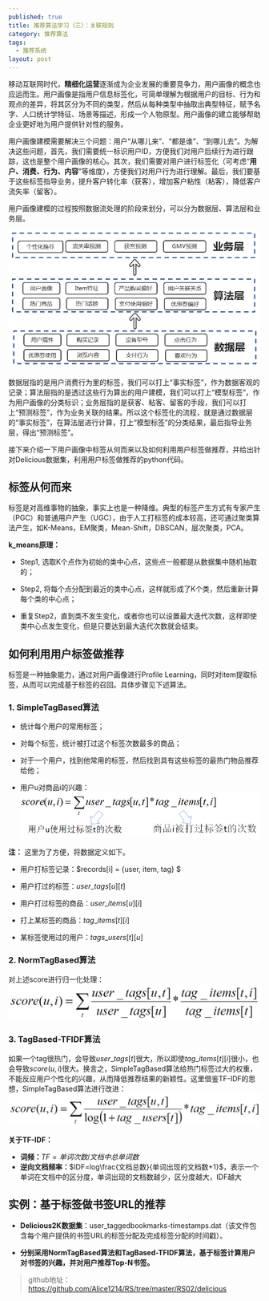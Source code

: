 ```yaml
---
published: true
title: 推荐算法学习（三）：关联规则
category: 推荐算法
tags: 
  - 推荐系统
layout: post
---
```


移动互联网时代，**精细化运营**逐渐成为企业发展的重要竞争力，用户画像的概念也应运而生。用户画像是指用户信息标签化，可简单理解为根据用户的目标、行为和观点的差异，将其区分为不同的类型，然后从每种类型中抽取出典型特征，赋予名字、人口统计学特征、场景等描述，形成一个人物原型。用户画像的建立能够帮助企业更好地为用户提供针对性的服务。

用户画像建模需要解决三个问题：用户“从哪儿来”、“都是谁”、“到哪儿去”。为解决这些问题，首先，我们需要统一标识用户ID，方便我们对用户后续行为进行跟踪，这也是整个用户画像的核心。其次，我们需要对用户进行标签化（可考虑“**用户、消费、行为、内容**”等维度），方便我们对用户行为进行理解。最后，我们要基于这些标签指导业务，提升客户转化率（获客），增加客户粘性（粘客），降低客户流失率（留客）。

用户画像建模的过程按照数据流处理的阶段来划分，可以分为数据层、算法层和业务层。

![0](https://raw.githubusercontent.com/Alice1214/alice1214.github.io/master/_posts/image/推荐算法（二）/0.png)

数据层指的是用户消费行为里的标签，我们可以打上“事实标签”，作为数据客观的记录；算法层指的是透过这些行为算出的用户建模，我们可以打上“模型标签”，作为用户画像的分类标识；业务层指的是获客、粘客、留客的手段，我们可以打上“预测标签”，作为业务关联的结果。所以这个标签化的流程，就是通过数据层的“事实标签”，在算法层进行计算，打上“模型标签”的分类结果，最后指导业务层，得出“预测标签”。

接下来介绍一下用户画像中标签从何而来以及如何利用用户标签做推荐，并给出针对Delicious数据集，利用用户标签做推荐的python代码。

## 标签从何而来

标签是对高维事物的抽象，事实上也是一种降维。典型的标签产生方式有专家产生（PGC）和普通用户产生（UGC），由于人工打标签的成本较高，还可通过聚类算法产生，如K-Means，EM聚类，Mean-Shift，DBSCAN，层次聚类，PCA。

**k_means原理：**

* Step1, 选取K个点作为初始的类中心点，这些点一般都是从数据集中随机抽取的；

* Step2, 将每个点分配到最近的类中心点，这样就形成了K个类，然后重新计算每个类的中心点；
* 重复Step2，直到类不发生变化，或者你也可以设置最大迭代次数，这样即使类中心点发生变化，但是只要达到最大迭代次数就会结束。

## 如何利用用户标签做推荐

标签是一种抽象能力，通过对用户画像进行Profile Learning，同时对item提取标签，从而可以完成基于标签的召回。具体步骤见下述算法。

### 1. SimpleTagBased算法

* 统计每个用户的常用标签；

* 对每个标签，统计被打过这个标签次数最多的商品；

* 对于一个用户，找到他常用的标签，然后找到具有这些标签的最热门物品推荐给他；

* 用户u对商品i的兴趣：![1](https://raw.githubusercontent.com/Alice1214/alice1214.github.io/master/_posts/image/推荐算法（二）/1.png)

**注：** 这里为了方便，将数据定义如下。

* 用户打标签记录：$records[i] = \{user, item, tag\} $

* 用户打过的标签：$user\_tags[u][t]$

* 用户打过标签的商品：$user\_items[u][i]$

* 打上某标签的商品：$tag\_items[t][i]$

* 某标签使用过的用户：$tags\_users[t][u]$

### 2. NormTagBased算法

对上述score进行归一化处理：![2](https://raw.githubusercontent.com/Alice1214/alice1214.github.io/master/_posts/image/推荐算法（二）/2.png)

### 3. TagBased-TFIDF算法

如果一个tag很热门，会导致$user\_tags[t]$很大，所以即使$tag\_items[t][i]$很小，也会导致$score(u,i)$很大。换言之，SimpleTagBased算法给热门标签过大的权重，不能反应用户个性化的兴趣，从而降低推荐结果的新颖性。这里借鉴TF-IDF的思想，SimpleTagBased算法进行改进：![3](https://raw.githubusercontent.com/Alice1214/alice1214.github.io/master/_posts/image/推荐算法（二）/3.png)

**关于TF-IDF：**

* **词频：**$TF=单词次数/文档中总单词数$
* **逆向文档频率：**$IDF=log\frac{文档总数}{单词出现的文档数+1}$，表示一个单词在文档中的区分度，单词出现的文档数越少，区分度越大，IDF越大

## 实例：基于标签做书签URL的推荐

* **Delicious2K数据集**：user_taggedbookmarks-timestamps.dat（该文件包含每个用户提供的书签URL的标签分配及完成标签分配的时间戳）。

* **分别采用NormTagBased算法和TagBased-TFIDF算法，基于标签计算用户对书签的兴趣，并对用户推荐Top-N书签。**

>github地址：<https://github.com/Alice1214/RS/tree/master/RS02/delicious>


